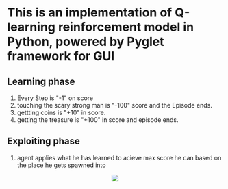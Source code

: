 # This is an implementation of Q-learning reinforcement model in Python, powered by Pyglet framework for GUI

## Learning phase
1. Every Step is "-1" on score
2. touching the scary strong man is "-100" score and the Episode ends.
3. gettting coins is "+10" in score.
4. getting the treasure is "+100" in score and episode ends.

## Exploiting phase
1. agent applies what he has learned to acieve max score he can based on the place he gets spawned into
<div align="center">
  
![](https://github.com/samy-soliman/Q-learning_maze/blob/master/Qlearning.gif)


</div>

